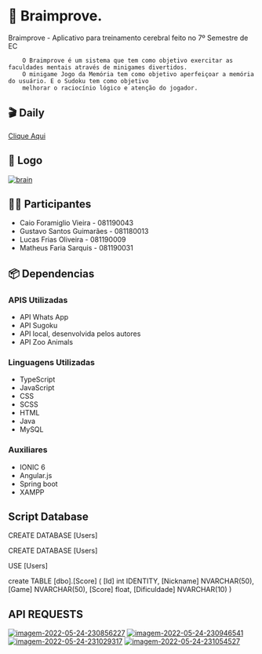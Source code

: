 # 📝 Braimprove.

Braimprove - Aplicativo para treinamento cerebral feito no 7º Semestre de EC

        O Braimprove é um sistema que tem como objetivo exercitar as faculdades mentais através de minigames divertidos.
        O minigame Jogo da Memória tem como objetivo aperfeiçoar a memória do usuário. E o Sudoku tem como objetivo
        melhorar o raciocínio lógico e atenção do jogador.
	
## 🎬 Daily 
<a href=https://youtu.be/qW2Wfh0x9RY>Clique Aqui<a/>	
## 🎈 Logo 
<a href="https://ibb.co/ByX2YBd"><img src="https://i.ibb.co/ByX2YBd/brain.png" alt="brain" border="0"></a>
## 👨‍💻  Participantes
- Caio Foramiglio Vieira   - 081190043 
- Gustavo Santos Guimarães - 081180013
- Lucas Frias Oliveira     - 081190009 
- Matheus Faria Sarquis    - 081190031

  
## 📦 Dependencias
  
###  APIS Utilizadas

- API Whats App
- API Sugoku
- API local, desenvolvida pelos autores
- API Zoo Animals
  
###  Linguagens Utilizadas

- TypeScript
- JavaScript
- CSS
- SCSS
- HTML
- Java
- MySQL
  
 ### Auxiliares
  
- IONIC 6
- Angular.js
- Spring boot
- XAMPP
  
## Script Database

CREATE DATABASE [Users]

CREATE DATABASE [Users]

USE [Users]

create TABLE [dbo].[Score]
(
[Id] int IDENTITY,
[Nickname] NVARCHAR(50), 
[Game] NVARCHAR(50),
[Score] float,
[Dificuldade] NVARCHAR(10)
)


## API REQUESTS

<a href="https://ibb.co/B2Hm9dJ"><img src="https://i.ibb.co/B2Hm9dJ/imagem-2022-05-24-230856227.png" alt="imagem-2022-05-24-230856227" border="0"></a>
<a href="https://ibb.co/64vmKz4"><img src="https://i.ibb.co/64vmKz4/imagem-2022-05-24-230946541.png" alt="imagem-2022-05-24-230946541" border="0"></a>
<a href="https://ibb.co/W5tkKvB"><img src="https://i.ibb.co/W5tkKvB/imagem-2022-05-24-231029317.png" alt="imagem-2022-05-24-231029317" border="0"></a>
<a href="https://ibb.co/hHJ9vBY"><img src="https://i.ibb.co/hHJ9vBY/imagem-2022-05-24-231054527.png" alt="imagem-2022-05-24-231054527" border="0"></a>



